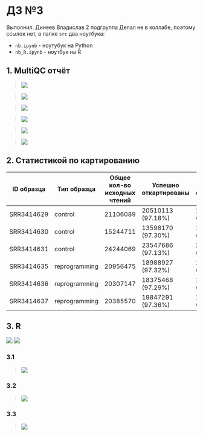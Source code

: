 # ДЗ №3

Выполнил: Динеев Владислав 2 подгруппа
Делал не в коллабе, поэтому ссылок нет, в папке `src` два ноутбука:
- `nb.ipynb` - ноутубук на Python
- `nb_R.ipynb` - ноутбук на R

## 1. MultiQC отчёт

>![](/img/multiqc1.png)

>![](/img/multiqc2.png)

>![](/img/multiqc3.png)

>![](/img/multiqc4.png)

>![](/img/multiqc5.png)

>![](/img/multiqc6.png)

## 2. Статистикой по картированию

|ID образца|Тип образца|Общее кол-во исходных чтений|Успешно откартированы|Уникально откартированы|Попали на гены|
|--- |---|---|---|---|---|
|SRR3414629 |control|21106089|20510113 (97.18%)|18375888 (87.06%)|16049609|
|SRR3414630 |control|15244711|13598170 (97.30%)|13186139 (86.50%)|11465324|
|SRR3414631 |control|24244069|23547686 (97.13%)|20928945 (86.33%)|18408851|
|SRR3414635 |reprogramming|20956475|18988927 (97.32%)|18428317 (87.94%)|16275997|
|SRR3414636 |reprogramming|20307147|18375468 (97.29%)|17825380 (87.78%)|15757580|
|SRR3414637 |reprogramming|20385570|19847291 (97.36%)|17844858 (87.54%)|15736978|

## 3. R

![](/img/ma_plot.png)
![](/img/heatmap.png)

### 3.1
>![](/img/norm1.png)
### 3.2
>![](/img/norm2.png)
### 3.3
>![](/img/norm3.png)
